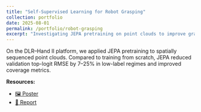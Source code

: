 ```yaml
---
title: "Self-Supervised Learning for Robot Grasping"
collection: portfolio
date: 2025-08-01
permalink: /portfolio/robot-grasping
excerpt: "Investigating JEPA pretraining on point clouds to improve grasp success in low-label regimes. 1<br/><img src='/images/grasping_pipeline.png'>"
---
```


On the DLR–Hand II platform, we applied JEPA pretraining to spatially sequenced point clouds. Compared to training from scratch, JEPA reduced validation top-logit RMSE by 7–25% in low-label regimes and improved coverage metrics.  

**Resources:**  
- [🖼️ Poster](/files/grasping_poster.pdf)  
- [📑 Report](/files/grasping_report.pdf)  
